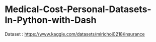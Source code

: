 # Medical-Cost-Personal-Datasets-In-Python-with-Dash
Dataset : https://www.kaggle.com/datasets/mirichoi0218/insurance
